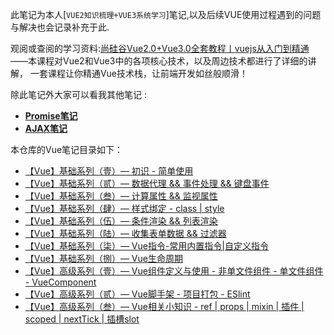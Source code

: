 此笔记为本人[`VUE2知识梳理+VUE3系统学习`]笔记,以及后续VUE使用过程遇到的问题与解决也会记录补充于此.

观阅或查阅的学习资料:[尚硅谷Vue2.0+Vue3.0全套教程丨vuejs从入门到精通](https://www.bilibili.com/video/BV1Zy4y1K7SH)——本课程对Vue2和Vue3中的各项核心技术，以及周边技术都进行了详细的讲解，
一套课程让你精通Vue技术栈，让前端开发如丝般顺滑！

除此笔记外大家可以看我其他笔记 :
- **[Promise笔记](https://github.com/LeiBuDao/Promise_Study)**
- **[AJAX笔记](https://github.com/LeiBuDao/AJAX_Study)** 

本仓库的Vue笔记目录如下：
- [【Vue】基础系列（壹）— 初识 - 简单使用](笔记/基础系列（壹）.md)
- [【Vue】基础系列（贰）— 数据代理 && 事件处理 && 键盘事件](笔记/基础系列（贰）.md)
- [【Vue】基础系列（叁）— 计算属性 && 监视属性](笔记/基础系列（叁）.md)
- [【Vue】基础系列（肆）— 样式绑定 - class | style](笔记/基础系列（肆）.md)
- [【Vue】基础系列（伍）— 条件渲染 && 列表渲染](笔记/基础系列（伍）.md)
- [【Vue】基础系列（陆）— 收集表单数据 && 过滤器](笔记/基础系列（陆）.md)
- [【Vue】基础系列（柒）— Vue指令-常用内置指令|自定义指令](笔记/基础系列（柒）.md)
- [【Vue】基础系列（捌）— Vue生命周期](笔记/基础系列（捌）.md)
- [【Vue】高级系列（壹）— Vue组件定义与使用 - 非单文件组件 - 单文件组件 - VueComponent ](笔记/高级系列（壹）.md)
- [【Vue】高级系列（贰）— Vue脚手架 - 项目打包 - ESlint](笔记/高级系列（贰）.md)
- [【Vue】高级系列（叁）— Vue相关小知识 - ref | props | mixin | 插件 | scoped | nextTick | 插槽slot ](笔记/高级系列（叁）.md)
